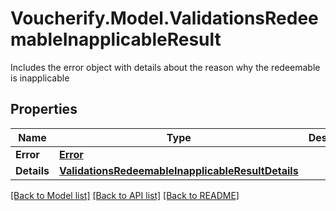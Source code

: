 # Voucherify.Model.ValidationsRedeemableInapplicableResult
Includes the error object with details about the reason why the redeemable is inapplicable

## Properties

Name | Type | Description | Notes
------------ | ------------- | ------------- | -------------
**Error** | [**Error**](Error.md) |  | [optional] 
**Details** | [**ValidationsRedeemableInapplicableResultDetails**](ValidationsRedeemableInapplicableResultDetails.md) |  | [optional] 

[[Back to Model list]](../../README.md#documentation-for-models) [[Back to API list]](../../README.md#documentation-for-api-endpoints) [[Back to README]](../../README.md)


